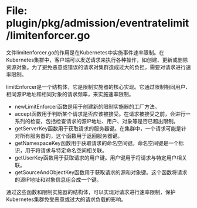 # File: plugin/pkg/admission/eventratelimit/limitenforcer.go

文件limitenforcer.go的作用是在Kubernetes中实施事件速率限制。在Kubernetes集群中，客户端可以发送请求来执行各种操作，如创建、更新或删除资源对象。为了避免恶意或错误的请求对集群造成过大的负担，需要对请求进行速率限制。

limitEnforcer是一个结构体，它是限制实施器的核心实现。它通过限制相同用户、相同源IP地址和相同对象的请求频率，来实施速率限制。

- newLimitEnforcer函数是用于创建新的限制实施器的工厂方法。
- accept函数用于判断某个请求是否应该被接受。在请求被接受之前，会进行一系列的检查，包括检查请求的源IP地址、用户、对象等是否已超出限制。
- getServerKey函数用于获取请求的服务器键。在集群中，一个请求可能是针对所有服务器的，这个函数用于返回服务器键。
- getNamespaceKey函数用于获取请求的命名空间键。命名空间键是一个标识，用于将请求与特定命名空间相关联。
- getUserKey函数用于获取请求的用户键。用户键用于将请求与特定用户相关联。
- getSourceAndObjectKey函数用于获取请求的源和对象键。这个函数将请求的源IP地址和对象信息组合成一个键。

通过这些函数和限制实施器的结构体，可以实现对请求进行速率限制，保护Kubernetes集群免受恶意或过大的请求负载的影响。

